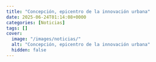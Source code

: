 ```yaml
---
title: "Concepción, epicentro de la innovación urbana"
date: 2025-06-24T01:14:08+0000
categories: [Noticias]
tags: []
cover:
  image: "/images/noticias/"
  alt: "Concepción, epicentro de la innovación urbana"
  hidden: false
---
```



